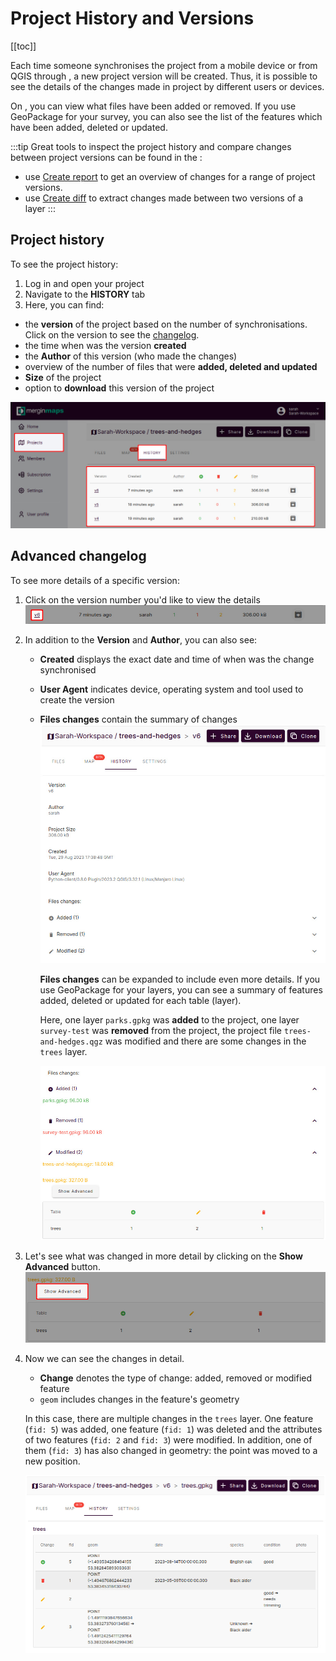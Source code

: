 # Project History and Versions
[[toc]]

Each time someone synchronises the project from a mobile device or from QGIS through <QGISPluginName />, a new project version will be created. Thus, it is possible to see the details of the changes made in <MainPlatformNameLink /> project by different users or devices. 

On <AppDomainNameLink />, you can view what files have been added or removed. If you use GeoPackage for your survey, you can also see the list of the features which have been added, deleted or updated.

:::tip
Great tools to inspect the project history and compare changes between project versions can be found in the <QGISPluginNameShort />:
- use [Create report](./plugin-sync-project/#create-report-processing-toolbox) to get an overview of changes for a range of project versions.
- use [Create diff](./plugin-sync-project/#create-diff-processing-toolbox) to extract changes made between two versions of a layer
:::

## Project history
To see the project history:
1. Log in <AppDomainNameLink /> and open your project
2. Navigate to the **HISTORY** tab
3. Here, you can find:
  - the **version** of the project based on the number of synchronisations. Click on the version to see the [changelog](#advanced-changelog).
  - the time when was the version **created**
  - the **Author** of this version (who made the changes)
  - overview of the number of files that were **added, deleted and updated**
  - **Size** of the project
  - option to **download** this version of the project
  
![Mergin Maps project history web](./web-history-2.jpg "Mergin Maps project history")

## Advanced changelog
To see more details of a specific version:
1. Click on the version number you'd like to view the details
   ![Version number in Mergin Maps project history](./web-history-version.jpg "Version number in Mergin Maps project history")

2. In addition to the **Version** and **Author**, you can also see:
     - **Created** displays the exact date and time of when was the change synchronised 
     - **User Agent** indicates device, operating system and tool used to create the version
     - **Files changes** contain the summary of changes
  ![Mergin Maps project history version details](./web-history.jpg "Mergin Maps project history version details")

       **Files changes** can be expanded to include even more details. If you use GeoPackage for your layers, you can see a summary of features added, deleted or updated for each table (layer).
       
       Here, one layer `parks.gpkg` was **added** to the project, one layer `survey-test` was **removed** from the project, the project file `trees-and-hedges.qgz` was modified and there are some changes in the `trees` layer.
       
       ![Files changes in Mergin Maps project history](./web-files-changes.jpg "Files changes in Mergin Maps project history")

3. Let's see what was changed in more detail by clicking on the **Show Advanced** button.
   ![Show Advanced details of features changes](./web-history-advanced.jpg "Show Advanced details of features changes")

4. Now we can see the changes in detail. 

   - **Change** denotes the type of change: added, removed or modified feature
   - `geom` includes changes in the feature's geometry
   
   In this case, there are multiple changes in the `trees` layer. One feature (`fid: 5`) was added, one feature (`fid: 1`) was deleted and the attributes of two features (`fid: 2` and `fid: 3`) were modified. In addition, one of them (`fid: 3`) has also changed in geometry: the point was moved to a new position.
      
   ![Features changes details in Mergin Maps](./web-history-layer-details.jpg "Features changes details in Mergin Maps")
